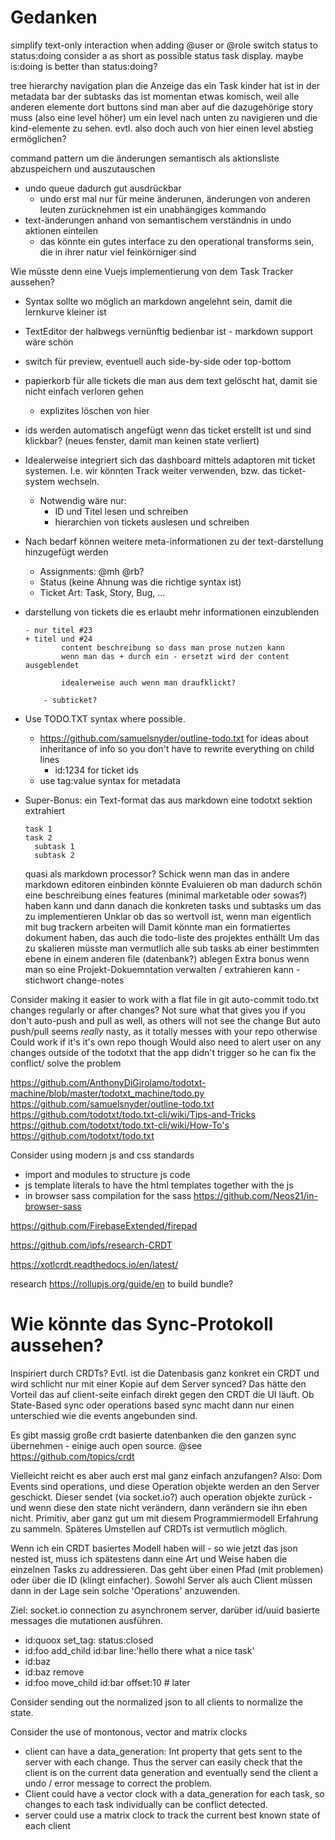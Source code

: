 # Gedanken

simplify text-only interaction
  when adding @user or @role switch status to status:doing
  consider a as short as possible status task display. maybe is:doing is better than status:doing?

tree hierarchy navigation plan
  die Anzeige das ein Task kinder hat ist in der metadata bar der subtasks
  das ist momentan etwas komisch, weil alle anderen elemente dort buttons sind
  man aber auf die dazugehörige story muss (also eine level höher) um ein level nach unten zu navigieren und die kind-elemente zu sehen.
  evtl. also doch auch von hier einen level abstieg ermöglichen?

command pattern um die änderungen semantisch als aktionsliste abzuspeichern und auszutauschen
* undo queue dadurch gut ausdrückbar
  * undo erst mal nur für meine änderunen, änderungen von anderen leuten zurücknehmen ist ein unabhängiges kommando
* text-änderungen anhand von semantischem verständnis in undo aktionen einteilen
  * das könnte ein gutes interface zu den operational transforms sein, die in ihrer natur viel feinkörniger sind

Wie müsste denn eine Vuejs implementierung von dem Task Tracker aussehen?

* Syntax sollte wo möglich an markdown angelehnt sein, damit die lernkurve kleiner ist
* TextEditor der halbwegs vernünftig bedienbar ist - markdown support wäre schön
* switch für preview, eventuell auch side-by-side oder top-bottom
* papierkorb für alle tickets die man aus dem text gelöscht hat, damit sie nicht einfach verloren gehen
  * explizites löschen von hier
* ids werden automatisch angefügt wenn das ticket erstellt ist und sind klickbar? (neues fenster, damit man keinen state verliert)
* Idealerweise integriert sich das dashboard mittels adaptoren mit ticket systemen. I.e. wir könnten Track weiter verwenden, bzw. das ticket-system wechseln.
  * Notwendig wäre nur:
    * ID und Titel lesen und schreiben
    * hierarchien von tickets auslesen und schreiben
* Nach bedarf können weitere meta-informationen zu der text-darstellung hinzugefügt werden
  * Assignments: @mh @rb?
  * Status (keine Ahnung was die richtige syntax ist)
  * Ticket Art: Task, Story, Bug, …

* darstellung von tickets die es erlaubt mehr informationen einzublenden

      - nur titel #23
      + titel und #24
              content beschreibung so dass man prose nutzen kann
              wenn man das + durch ein - ersetzt wird der content ausgeblendet

              idealerweise auch wenn man draufklickt?

          - subticket?

* Use TODO.TXT syntax where possible.
  * https://github.com/samuelsnyder/outline-todo.txt for ideas about inheritance of info so you don't have to rewrite everything on child lines
    * id:1234 for ticket ids
  * use tag:value syntax for metadata

* Super-Bonus: ein Text-format das aus markdown eine todotxt sektion extrahiert
    ```todotxt
    task 1
    task 2
      subtask 1
      subtask 2
    ```
    
    quasi als markdown processor? Schick wenn man das in andere markdown editoren einbinden könnte
      Evaluieren ob man dadurch schön eine beschreibung eines features (minimal marketable oder sowas?) haben kann und dann danach die konkreten tasks und subtasks um das zu implementieren
      Unklar ob das so wertvoll ist, wenn man eigentlich mit bug trackern arbeiten will
    Damit könnte man ein formatiertes dokument haben, das auch die todo-liste des projektes enthällt
    Um das zu skalieren müsste man vermutlich alle sub tasks ab einer bestimmten ebene in einem anderen file (datenbank?) ablegen
    Extra bonus wenn man so eine Projekt-Dokuemntation verwalten / extrahieren kann - stichwort change-notes

Consider making it easier to work with a flat file in git
  auto-commit todo.txt changes
    regularly
    or after changes?
    Not sure what that gives you if you don't auto-push and pull as well, as others will not see the change
      But auto push/pull seems _really_ nasty, as it totally messes with your repo otherwise
      Could work if it's it's own repo though
      Would also need to alert user on any changes outside of the todotxt that the app didn't trigger
      so he can fix the conflict/ solve the problem

https://github.com/AnthonyDiGirolamo/todotxt-machine/blob/master/todotxt_machine/todo.py
https://github.com/samuelsnyder/outline-todo.txt
https://github.com/todotxt/todo.txt-cli/wiki/Tips-and-Tricks
https://github.com/todotxt/todo.txt-cli/wiki/How-To's
https://github.com/todotxt/todo.txt

Consider using modern js and css standards
* import and modules to structure js code
* js template literals to have the html templates together with the js
* in browser sass compilation for the sass https://github.com/Neos21/in-browser-sass

https://github.com/FirebaseExtended/firepad

https://github.com/ipfs/research-CRDT

https://xotlcrdt.readthedocs.io/en/latest/

research https://rollupjs.org/guide/en to build bundle?

# Wie könnte das Sync-Protokoll aussehen?

Inspiriert durch CRDTs? Evtl. ist die Datenbasis ganz konkret ein CRDT und wird schlicht nur mit einer Kopie auf dem Server synced? Das hätte den Vorteil das auf client-seite einfach direkt gegen den CRDT die UI läuft. Ob State-Based sync oder operations based sync macht dann nur einen unterschied wie die events angebunden sind.

Es gibt massig große crdt basierte datenbanken die den ganzen sync übernehmen - einige auch open source. @see https://github.com/topics/crdt

Vielleicht reicht es aber auch erst mal ganz einfach anzufangen? Also: Dom Events sind operations, und diese Operation objekte werden an den Server geschickt. Dieser sendet (via socket.io?) auch operation objekte zurück - und wenn diese den state nicht verändern, dann verändern sie ihn eben nicht. Primitiv, aber ganz gut um mit diesem Programmiermodell Erfahrung zu sammeln. Späteres Umstellen auf CRDTs ist vermutlich möglich.

Wenn ich ein CRDT basiertes Modell haben will - so wie jetzt das json nested ist, muss ich spätestens dann eine Art und Weise haben die einzelnen Tasks zu addressieren. Das geht über einen Pfad (mit problemen) oder über die ID (klingt einfacher). Sowohl Server als auch Client müssen dann in der Lage sein solche 'Operations' anzuwenden.

Ziel: socket.io connection zu asynchronem server, darüber id/uuid basierte messages die mutationen ausführen.
- id:quoox set_tag: status:closed
- id:foo add_child id:bar line:'hello there what a nice task'
- id:baz
- id:baz remove
- id:foo move_child id:bar offset:10 # later

Consider sending out the normalized json to all clients to normalize the state.

Consider the use of montonous, vector and matrix clocks
- client can have a data_generation: Int property that gets sent to the server with each change. Thus the server can easily check that the client is on the current data generation and eventually send the client a undo / error message to correct the problem.
- Client could have a vector clock with a data_generation for each task, so changes to each task individually can be conflict detected.
- server could use a matrix clock to track the current best known state of each client
